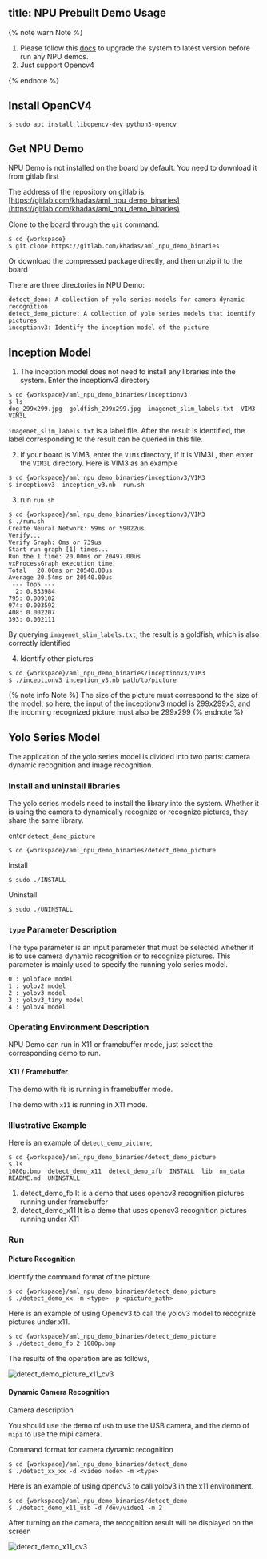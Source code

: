 title: NPU Prebuilt Demo Usage
---

{% note warn Note %}

1. Please follow this [docs](/linux/vim3/UpgradeSystem.html) to upgrade the system to latest version before run any NPU demos.
2. Just support Opencv4

{% endnote %}

## Install OpenCV4

```shell
$ sudo apt install libopencv-dev python3-opencv
```

## Get NPU Demo

NPU Demo is not installed on the board by default. You need to download it from gitlab first

The address of the repository on gitlab is:[https://gitlab.com/khadas/aml_npu_demo_binaries](https://gitlab.com/khadas/aml_npu_demo_binaries)

Clone to the board through the `git` command.

```shell
$ cd {workspace}
$ git clone https://gitlab.com/khadas/aml_npu_demo_binaries
```

Or download the compressed package directly, and then unzip it to the board

There are three directories in NPU Demo:

```
detect_demo: A collection of yolo series models for camera dynamic recognition
detect_demo_picture: A collection of yolo series models that identify pictures
inceptionv3: Identify the inception model of the picture
```

## Inception Model

1. The inception model does not need to install any libraries into the system. Enter the inceptionv3 directory

```shell
$ cd {workspace}/aml_npu_demo_binaries/inceptionv3
$ ls
dog_299x299.jpg  goldfish_299x299.jpg  imagenet_slim_labels.txt  VIM3  VIM3L
```

`imagenet_slim_labels.txt` is a label file. After the result is identified, the label corresponding to the result can be queried in this file.

2. If your board is VIM3, enter the `VIM3` directory, if it is VIM3L, then enter the `VIM3L` directory. Here is VIM3 as an example

```shell
$ cd {workspace}/aml_npu_demo_binaries/inceptionv3/VIM3
$ inceptionv3  inception_v3.nb  run.sh
```

3. run `run.sh`

```shell
$ cd {workspace}/aml_npu_demo_binaries/inceptionv3/VIM3
$ ./run.sh
Create Neural Network: 59ms or 59022us
Verify...
Verify Graph: 0ms or 739us
Start run graph [1] times...
Run the 1 time: 20.00ms or 20497.00us
vxProcessGraph execution time:
Total   20.00ms or 20540.00us
Average 20.54ms or 20540.00us
 --- Top5 ---
  2: 0.833984
795: 0.009102
974: 0.003592
408: 0.002207
393: 0.002111
```

By querying `imagenet_slim_labels.txt`, the result is a goldfish, which is also correctly identified

4. Identify other pictures

```shell
$ cd {workspace}/aml_npu_demo_binaries/inceptionv3/VIM3
$ ./inceptionv3 inception_v3.nb path/to/picture
```

{% note info Note %}
The size of the picture must correspond to the size of the model, so here, the input of the inceptionv3 model is 299x299x3, and the incoming recognized picture must also be 299x299
{% endnote %}

## Yolo Series Model

The application of the yolo series model is divided into two parts: camera dynamic recognition and image recognition.

### Install and uninstall libraries

The yolo series models need to install the library into the system. Whether it is using the camera to dynamically recognize or recognize pictures, they share the same library.

enter `detect_demo_picture`

```shell
$ cd {workspace}/aml_npu_demo_binaries/detect_demo_picture
```

Install

```shell
$ sudo ./INSTALL
```

Uninstall

```shell
$ sudo ./UNINSTALL
```

### `type` Parameter Description

The `type` parameter is an input parameter that must be selected whether it is to use camera dynamic recognition or to recognize pictures. This parameter is mainly used to specify the running yolo series model.

```
0 : yoloface model
1 : yolov2 model
2 : yolov3 model
3 : yolov3_tiny model
4 : yolov4 model
```

### Operating Environment Description

NPU Demo can run in X11 or framebuffer mode, just select the corresponding demo to run.

#### X11 / Framebuffer

The demo with `fb` is running in framebuffer mode.

The demo with `x11` is running in X11 mode.

### Illustrative Example

Here is an example of `detect_demo_picture`,

```shell
$ cd {workspace}/aml_npu_demo_binaries/detect_demo_picture
$ ls 
1080p.bmp  detect_demo_x11  detect_demo_xfb  INSTALL  lib  nn_data  README.md  UNINSTALL
```

1. detect_demo_fb  It is a demo that uses opencv3 recognition pictures running under framebuffer
3. detect_demo_x11 It is a demo that uses opencv3 recognition pictures running under X11


### Run

#### Picture Recognition

Identify the command format of the picture

```shell
$ cd {workspace}/aml_npu_demo_binaries/detect_demo_picture
$ ./detect_demo_xx -m <type> -p <picture_path>
```

Here is an example of using Opencv3 to call the yolov3 model to recognize pictures under x11.

```shell
$ cd {workspace}/aml_npu_demo_binaries/detect_demo_picture
$ ./detect_demo_fb 2 1080p.bmp
```

The results of the operation are as follows,

![detect_demo_picture_x11_cv3](/linux/images/vim3/detect_demo_picture_x11_cv3.png)

#### Dynamic Camera Recognition

Camera description

You should use the demo of `usb` to use the USB camera, and the demo of `mipi` to use the mipi camera.

Command format for camera dynamic recognition

```shell
$ cd {workspace}/aml_npu_demo_binaries/detect_demo
$ ./detect_xx_xx -d <video node> -m <type>
```

Here is an example of using opencv3 to call yolov3 in the x11 environment.

```shell
$ cd {workspace}/aml_npu_demo_binaries/detect_demo
$ ./detect_demo_x11_usb -d /dev/video1 -m 2
```

After turning on the camera, the recognition result will be displayed on the screen

![detect_demo_x11_cv3](/linux/images/vim3/detect_demo_x11_cv3.png)



